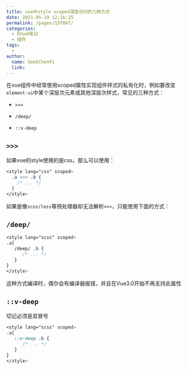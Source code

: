 ```yaml
---
title: vue中style scoped深度访问的几种方式
date: 2021-05-19 12:16:25
permalink: /pages/15f86f/
categories:
  - 《Vue》笔记
  - 组件
tags:
  - 
author: 
  name: GeekChenYi
  link:
---
```


在vue组件中经常使用scoped属性实现组件样式的私有化时，例如要改变`element-ui`中某个深层次元素或其他深层次样式，常见的三种方式：

* `>>>`

* `/deep/`

* `::v-deep`


##  `>>>`

如果vue的style使用的是css，那么可以使用：

```css
<style lang="css" scoped>
  .a >>> .b { 
    /* ... */ 
  }
</style>
```

如果是像`scss/less`等预处理器却无法解析`>>>`，只能使用下面的方式：

##  `/deep/`

```css
<style lang="scss" scoped>
.a{
   /deep/ .b { 
      /* ... */ 
   }
} 
</style>
```

这种方式编译时，偶尔会有编译器报错，并且在Vue3.0开始不再支持此属性

##  `::v-deep`

切记必须是双冒号

```css
<style lang="scss" scoped>
.a{
   ::v-deep .b { 
      /* ... */ 
   }
} 
</style>
```

